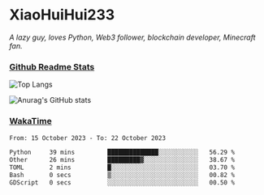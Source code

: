 # XiaoHuiHui233

*A lazy guy, loves Python, Web3 follower, blockchain developer, Minecraft fan.*

### [Github Readme Stats](https://github.com/anuraghazra/github-readme-stats)

![Top Langs](https://github-readme-stats.vercel.app/api/top-langs/?username=XiaoHuiHui233&layout=compact&theme=github_dark)

![Anurag's GitHub stats](https://github-readme-stats.vercel.app/api?username=XiaoHuiHui233&show_icons=true&theme=github_dark)

### [WakaTime](https://wakatime.com)

<!--START_SECTION:waka-->

```txt
From: 15 October 2023 - To: 22 October 2023

Python     39 mins         ██████████████░░░░░░░░░░░   56.29 %
Other      26 mins         █████████▓░░░░░░░░░░░░░░░   38.67 %
TOML       2 mins          █░░░░░░░░░░░░░░░░░░░░░░░░   03.70 %
Bash       0 secs          ▒░░░░░░░░░░░░░░░░░░░░░░░░   00.82 %
GDScript   0 secs          ░░░░░░░░░░░░░░░░░░░░░░░░░   00.50 %
```

<!--END_SECTION:waka-->
